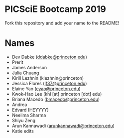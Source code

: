 # PICSciE Bootcamp 2019
Fork this repository and add your name to the README!

# Names
 - Dev Dabke (ddabke@princeton.edu)
 - Prerit
 - James Anderson
 - Julia Chuang
 - Kirill Lezhnin (klezhnin@princeton)
 - Jessica Flores (jf37@princeton.edu)
 - Elaine Yao (eyao@princeton.edu)
 - Kwok-Hao Lee (khl [at] princeton [dot] edu)
 - Briana Macedo (bmacedo@princeton.edu)
 - Andrea
 - Edvard (HEYYYY)
 - Neelima Sharma
 - Shiyu Zeng
 - Arun Kannawadi (arunkannawadi@princeton.edu)
 - Katie edits

